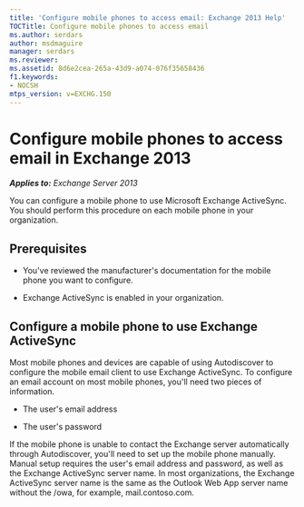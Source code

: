 ```yaml
---
title: 'Configure mobile phones to access email: Exchange 2013 Help'
TOCTitle: Configure mobile phones to access email
ms.author: serdars
author: msdmaguire
manager: serdars
ms.reviewer:
ms.assetid: 8d6e2cea-265a-43d9-a074-076f35658436
f1.keywords:
- NOCSH
mtps_version: v=EXCHG.150
---
```


# Configure mobile phones to access email in Exchange 2013

_**Applies to:** Exchange Server 2013_

You can configure a mobile phone to use Microsoft Exchange ActiveSync. You should perform this procedure on each mobile phone in your organization.

## Prerequisites

- You've reviewed the manufacturer's documentation for the mobile phone you want to configure.

- Exchange ActiveSync is enabled in your organization.

## Configure a mobile phone to use Exchange ActiveSync

Most mobile phones and devices are capable of using Autodiscover to configure the mobile email client to use Exchange ActiveSync. To configure an email account on most mobile phones, you'll need two pieces of information.

- The user's email address

- The user's password

If the mobile phone is unable to contact the Exchange server automatically through Autodiscover, you'll need to set up the mobile phone manually. Manual setup requires the user's email address and password, as well as the Exchange ActiveSync server name. In most organizations, the Exchange ActiveSync server name is the same as the Outlook Web App server name without the /owa, for example, mail.contoso.com.
